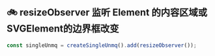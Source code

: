 <h2 id="newsTime">🚲 resizeObserver 监听 Element 的内容区域或 SVGElement的边界框改变 </h2>

```javascript
const singleUnmq = createSingleUnmq().add(resizeObserver());
```
